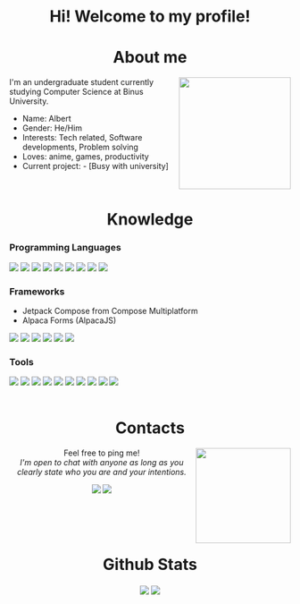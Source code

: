 <div>
  <h1 align="center">Hi! Welcome to my profile!</h1>
</div>
<!-- About Me -->
<div>
  <h1 align="center">About me</h1>
  <img src="/assets/anime_code_laptop.gif" align="right" height="200" align="right"/>
  <p>
    I'm an undergraduate student currently studying Computer Science at Binus University.
    <ul>
      <li>Name: Albert</li>
      <li>Gender: He/Him</li>
      <li>Interests: Tech related, Software developments, Problem solving</li>
      <li>Loves: anime, games, productivity</li>
      <li>Current project: 
<!--         <a href="https://github.com/RadXGH/AnKunv2">AnKunv2</a> -->
        - [Busy with university]
      </li>
    </ul>
  </p>
<!-- Interests -->
<!--  <p>
    Interests:
    <ul>
      <li>Anything tech related</li>
      <li>Android software developments</li>
      <li>Computer hardwares</li>
    </ul>
  </p>
-->
<!--   Hobbies -->
<!--  <details>
    <summary><h3>Hobbies</h3></summary>
    <ul>
      <li>Anime</li>
      <li>Trying productivity tools</li>
      <li>Games</li>
    </ul>
  </details>
-->
</div>
<br>
<!-- Knowledge -->
<div>
  <h1 align="center">Knowledge</h1>
  <h3>Programming Languages</h3>
  <img src="https://img.shields.io/badge/kotlin-%237F52FF.svg?style=for-the-badge&logo=kotlin&logoColor=white"/>
  <img src="https://img.shields.io/badge/java-%23ED8B00.svg?style=for-the-badge&logo=java&logoColor=white"/>
  <img src="https://img.shields.io/badge/python-3670A0?style=for-the-badge&logo=python&logoColor=ffdd54"/>
  <img src="https://img.shields.io/badge/c++-%2300599C.svg?style=for-the-badge&logo=c%2B%2B&logoColor=white"/>
  <img src="https://img.shields.io/badge/c-%2300599C.svg?style=for-the-badge&logo=c&logoColor=white"/>
  <img src="https://img.shields.io/badge/html5-%23E34F26.svg?style=for-the-badge&logo=html5&logoColor=white"/>
  <img src="https://img.shields.io/badge/css3-%231572B6.svg?style=for-the-badge&logo=css3&logoColor=white"/>
  <img src="https://img.shields.io/badge/javascript-%23323330.svg?style=for-the-badge&logo=javascript&logoColor=%23F7DF1E"/>
  <img src="https://img.shields.io/badge/dart-%230175C2.svg?style=for-the-badge&logo=dart&logoColor=white"/>
  
  <h3>Frameworks</h3>
  <ul>
    <li>Jetpack Compose from Compose Multiplatform</li>
    <li>Alpaca Forms (AlpacaJS)</li>
  </ul>
  <img src="https://img.shields.io/badge/bootstrap-%23563D7C.svg?style=for-the-badge&logo=bootstrap&logoColor=white"/>
  <img src="https://img.shields.io/badge/jquery-%230769AD.svg?style=for-the-badge&logo=jquery&logoColor=white"/>
  <img src="https://img.shields.io/badge/Flutter-%2302569B.svg?style=for-the-badge&logo=Flutter&logoColor=white/>
  
  <h3>Databases</h3>
  <img src="https://img.shields.io/badge/firebase-%23039BE5.svg?style=for-the-badge&logo=firebase"/>
  <img src="https://img.shields.io/badge/Microsoft%20SQL%20Sever-CC2927?style=for-the-badge&logo=microsoft%20sql%20server&logoColor=white"/>
  <img src="https://img.shields.io/badge/sqlite-%2307405e.svg?style=for-the-badge&logo=sqlite&logoColor=white"/>
  <img src="https://img.shields.io/badge/azure-%230072C6.svg?style=for-the-badge&logo=microsoftazure&logoColor=white"/>
  
  <h3>Tools</h3>
  <img src="https://img.shields.io/badge/azure-%230072C6.svg?style=for-the-badge&logo=microsoftazure&logoColor=white"/>
  <img src="https://img.shields.io/badge/IntelliJIDEA-000000.svg?style=for-the-badge&logo=intellij-idea&logoColor=white"/>
  <img src="https://img.shields.io/badge/Postman-FF6C37?style=for-the-badge&logo=postman&logoColor=white"/>
  <img src="https://img.shields.io/badge/Visual%20Studio%20Code-0078d7.svg?style=for-the-badge&logo=visual-studio-code&logoColor=white"/>
  <img src="https://img.shields.io/badge/Android%20Studio-3DDC84.svg?style=for-the-badge&logo=android-studio&logoColor=white"/>
  <img src="https://img.shields.io/badge/git-%23F05033.svg?style=for-the-badge&logo=git&logoColor=white"/>
  <img src="https://img.shields.io/badge/github-%23121011.svg?style=for-the-badge&logo=github&logoColor=white"/>
  <img src="https://img.shields.io/badge/jupyter-%23FA0F00.svg?style=for-the-badge&logo=jupyter&logoColor=white"/>
  <img src="https://img.shields.io/badge/figma-%23F24E1E.svg?style=for-the-badge&logo=figma&logoColor=white"/>
  <img src="https://img.shields.io/badge/Opera-FF1B2D?style=for-the-badge&logo=Opera&logoColor=white"/>
  
  
<!--   <p>
    <img src="https://img.shields.io/badge/kotlin-%237F52FF.svg?style=for-the-badge&logo=kotlin&logoColor=white"/>
    <img src="https://img.shields.io/badge/Visual%20Studio%20Code-0078d7.svg?style=for-the-badge&logo=visual-studio-code&logoColor=white"/>
    <img src="https://img.shields.io/badge/java-%23ED8B00.svg?style=for-the-badge&logo=java&logoColor=white"/>
    <br>
    <img src="https://img.shields.io/badge/IntelliJIDEA-000000.svg?style=for-the-badge&logo=intellij-idea&logoColor=white"/>
    <img src="https://img.shields.io/badge/python-3670A0?style=for-the-badge&logo=python&logoColor=ffdd54"/>
    <img src="https://img.shields.io/badge/github-%23121011.svg?style=for-the-badge&logo=github&logoColor=white"/>
    <img src="https://img.shields.io/badge/c++-%2300599C.svg?style=for-the-badge&logo=c%2B%2B&logoColor=white"/>
    <br>
    <img src="https://img.shields.io/badge/firebase-%23039BE5.svg?style=for-the-badge&logo=firebase"/>
    <img src="https://img.shields.io/badge/html5-%23E34F26.svg?style=for-the-badge&logo=html5&logoColor=white"/>
    <img src="https://img.shields.io/badge/figma-%23F24E1E.svg?style=for-the-badge&logo=figma&logoColor=white"/>
    <img src="https://img.shields.io/badge/Opera-FF1B2D?style=for-the-badge&logo=Opera&logoColor=white"/>
    <br><br>
    I am also interested in learning about UI/UX designs especially for mobile apps.<br>Currently trying out Material 3 for Android apps UIs.
  </p> -->
<!--   <table>
    <tr>
      <th>Languages</th>
      <th>Tools</th>
    </tr>
    <tr>
      <td><img src="https://img.shields.io/badge/kotlin-%237F52FF.svg?style=for-the-badge&logo=kotlin&logoColor=white"/></td>
      <td><img src="https://img.shields.io/badge/Visual%20Studio%20Code-0078d7.svg?style=for-the-badge&logo=visual-studio-code&logoColor=white"/></td>
    </tr>
    <tr>
      <td><img src="https://img.shields.io/badge/java-%23ED8B00.svg?style=for-the-badge&logo=java&logoColor=white"/></td>
      <td><img src="https://img.shields.io/badge/IntelliJIDEA-000000.svg?style=for-the-badge&logo=intellij-idea&logoColor=white"/></td>
    </tr>
    <tr>
      <td><img src="https://img.shields.io/badge/python-3670A0?style=for-the-badge&logo=python&logoColor=ffdd54"/></td>
      <td><img src="https://img.shields.io/badge/github-%23121011.svg?style=for-the-badge&logo=github&logoColor=white"/></td>
    </tr>
    <tr>
      <td><img src="https://img.shields.io/badge/c++-%2300599C.svg?style=for-the-badge&logo=c%2B%2B&logoColor=white"/></td>
      <td><img src="https://img.shields.io/badge/firebase-%23039BE5.svg?style=for-the-badge&logo=firebase"/></td>
    </tr>
    <tr>
      <td><img src="https://img.shields.io/badge/html5-%23E34F26.svg?style=for-the-badge&logo=html5&logoColor=white"/></td>
      <td><img src="https://img.shields.io/badge/Opera-FF1B2D?style=for-the-badge&logo=Opera&logoColor=white"/></td>
    </tr>
  </table> -->
</div>
<br>
<!-- Contacts -->
<div>
  <h1 align="center">Contacts</h1>
  <img src="/assets/anime_glasses.gif" width="170" align="right"/>
  <div align="center">
    <p>
      Feel free to ping me!
      <br>
      <i>I'm open to chat with anyone as long as you clearly state who you are and your intentions.</i>
      </p>
      <a href="https://discordapp.com/users/272260410139344896"><img src="https://img.shields.io/badge/Discord-%237289DA.svg?style=for-the-badge&logo=discord&logoColor=white"/></a>
      <a href="https://www.linkedin.com/in/alberterc/"><img src="https://img.shields.io/badge/linkedin-%230077B5.svg?style=for-the-badge&logo=linkedin&logoColor=white"/></a>
  </div>
</div>
<br><br><br><br>
<div align="center">
  <h1 align="center">Github Stats</h1>
  <img src="https://github-readme-stats.vercel.app/api?username=radxgh&show_icons=true&theme=nightowl&hide_border=true&include_all_commits=true" align="center"/>
  <img src="https://github-readme-stats.vercel.app/api/top-langs/?username=radxgh&layout=compact&langs_count=6&theme=nightowl&hide_border=true" align="center"/>
</div>
<!-- Visitor Badge -->
<!-- <div align="center">
  <a href="https://visitorbadge.io/status?path=https%3A%2F%2Fgithub.com%2FRadXGH%2FRadXGH"><img src="https://api.visitorbadge.io/api/visitors?path=https%3A%2F%2Fgithub.com%2FRadXGH%2FRadXGH&label=Visitors&labelColor=%23221745&countColor=%236c5f94"/></a>
</div> -->
